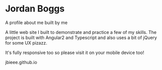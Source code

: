 # Jordan Boggs
A profile about me built by me

A little web site I built to demonstrate and practice a few of my skills. The project is built with Angular2 and Typescript and also uses a bit of jQuery for some UX pizazz.

It's fully responsive too so please visit it on your mobile device too!

jbieee.github.io
